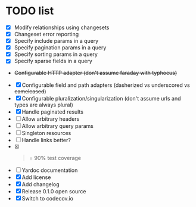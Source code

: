 # TODO list

* [x] Modify relationships using changesets
* [x] Changeset error reporting
* [x] Specify include params in a query
* [x] Specify pagination params in a query
* [x] Specify sorting params in a query
* [x] Specify sparse fields in a query
* ~~Configurable HTTP adapter (don't assume faraday with typhoeus)~~
* [x] Configurable field and path adapters (dasherized vs underscored vs ~~camelcased~~)
* [x] Configurable pluralization/singularization (don't assume urls and types are always plural)
* [x] Handle paginated results
* [ ] Allow arbitrary headers
* [ ] Allow arbitrary query params
* [ ] Singleton resources
* [ ] Handle links better?
* [x] >= 90% test coverage
* [ ] Yardoc documentation
* [x] Add license
* [x] Add changelog
* [x] Release 0.1.0 open source
* [x] Switch to codecov.io
